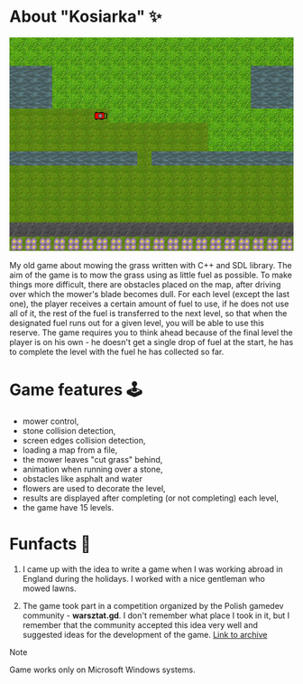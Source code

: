 # About "Kosiarka" ✨
![screenshot](assets/screenshot.png)

My old game about mowing the grass written with C++ and SDL library. The aim of the game is to mow the grass using as little fuel as possible. To make things more difficult, there are obstacles placed on the map, after driving over which the mower's blade becomes dull. For each level (except the last one), the player receives a certain amount of fuel to use, if he does not use all of it, the rest of the fuel is transferred to the next level, so that when the designated fuel runs out for a given level, you will be able to use this reserve. The game requires you to think ahead because of the final level the player is on his own - he doesn't get a single drop of fuel at the start, he has to complete the level with the fuel he has collected so far.


# Game features 🕹️

- mower control,
- stone collision detection,
- screen edges collision detection,
- loading a map from a file,
- the mower leaves "cut grass" behind,
- animation when running over a stone,
- obstacles like asphalt and water
- flowers are used to decorate the level,
- results are displayed after completing (or not completing) each level,
- the game have 15 levels.


# Funfacts 🍬

1) I came up with the idea to write a game when I was working abroad in England during the holidays. I worked with a nice gentleman who mowed lawns.

2) The game took part in a competition organized by the Polish gamedev community - **warsztat.gd**. I don't remember what place I took in it, but I remember that the community accepted this idea very well and suggested ideas for the development of the game. [Link to archive](https://web.archive.org/web/20121021061224/http://warsztat.gd/projects/kosiarka/info)

> [!NOTE]
> Game works only on Microsoft Windows systems.